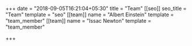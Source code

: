 +++
date = "2018-09-05T16:21:04+05:30"
title = "Team"
[[seo]]
seo_title = "Team"
template = "seo"
[[team]]
name = "Albert Einstein"
template = "team_member"
[[team]]
name = "Issac Newton"
template = "team_member"

+++
